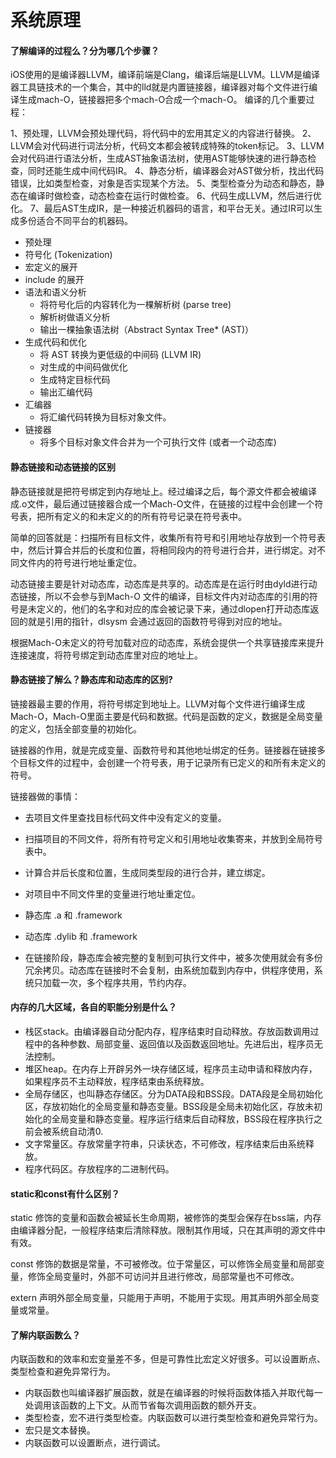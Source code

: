 # 系统原理

#### 了解编译的过程么？分为哪几个步骤？
iOS使用的是编译器LLVM，编译前端是Clang，编译后端是LLVM。LLVM是编译器工具链技术的一个集合，其中的lld就是内置链接器，编译器对每个文件进行编译生成mach-O，链接器把多个mach-O合成一个mach-O。
编译的几个重要过程：

1、预处理，LLVM会预处理代码，将代码中的宏用其定义的内容进行替换。
2、LLVM会对代码进行词法分析，代码文本都会被转成特殊的token标记。
3、LLVM会对代码进行语法分析，生成AST抽象语法树，使用AST能够快速的进行静态检查，同时还能生成中间代码IR。
4、静态分析，编译器会对AST做分析，找出代码错误，比如类型检查，对象是否实现某个方法。
5、类型检查分为动态和静态，静态在编译时做检查，动态检查在运行时做检查。
6、代码生成LLVM，然后进行优化。
7、最后AST生成IR，是一种接近机器码的语言，和平台无关。通过IR可以生成多份适合不同平台的机器码。

+ 预处理
 + 符号化 (Tokenization)
 + 宏定义的展开
 + include 的展开
+ 语法和语义分析
    + 将符号化后的内容转化为一棵解析树 (parse tree)
    + 解析树做语义分析
    + 输出一棵抽象语法树（Abstract Syntax Tree* (AST)）
+ 生成代码和优化
    + 将 AST 转换为更低级的中间码 (LLVM IR)
    + 对生成的中间码做优化
    + 生成特定目标代码
    + 输出汇编代码
+ 汇编器
    + 将汇编代码转换为目标对象文件。
+ 链接器
    + 将多个目标对象文件合并为一个可执行文件 (或者一个动态库)

#### 静态链接和动态链接的区别

静态链接就是把符号绑定到内存地址上。经过编译之后，每个源文件都会被编译成.o文件，最后通过链接器合成一个Mach-O文件，在链接的过程中会创建一个符号表，把所有定义的和未定义的的所有符号记录在符号表中。

简单的回答就是：扫描所有目标文件，收集所有符号和引用地址存放到一个符号表中，然后计算合并后的长度和位置，将相同段内的符号进行合并，进行绑定。对不同文件内的符号进行地址重定位。

动态链接主要是针对动态库，动态库是共享的。动态库是在运行时由dyld进行动态链接，所以不会参与到Mach-O 文件的编译，目标文件内对动态库的引用的符号是未定义的，他们的名字和对应的库会被记录下来，通过dlopen打开动态库返回的就是引用的指针，dlsysm 会通过返回的函数符号得到对应的地址。

根据Mach-O未定义的符号加载对应的动态库，系统会提供一个共享链接库来提升连接速度，将符号绑定到动态库里对应的地址上。

#### 静态链接了解么？静态库和动态库的区别?

链接器最主要的作用，将符号绑定到地址上。LLVM对每个文件进行编译生成Mach-O，Mach-O里面主要是代码和数据。代码是函数的定义，数据是全局变量的定义，包括全部变量的初始化。

链接器的作用，就是完成变量、函数符号和其他地址绑定的任务。链接器在链接多个目标文件的过程中，会创建一个符号表，用于记录所有已定义的和所有未定义的符号。

链接器做的事情：

+ 去项目文件里查找目标代码文件中没有定义的变量。
+ 扫描项目的不同文件，将所有符号定义和引用地址收集寄来，并放到全局符号表中。
+ 计算合并后长度和位置，生成同类型段的进行合并，建立绑定。
+ 对项目中不同文件里的变量进行地址重定位。

+ 静态库 .a 和 .framework
+ 动态库 .dylib 和 .framework
+ 在链接阶段，静态库会被完整的复制到可执行文件中，被多次使用就会有多份冗余拷贝。动态库在链接时不会复制，由系统加载到内存中，供程序使用，系统只加载一次，多个程序共用，节约内存。

#### 内存的几大区域，各自的职能分别是什么？

+ 栈区stack。由编译器自动分配内存，程序结束时自动释放。存放函数调用过程中的各种参数、局部变量、返回值以及函数返回地址。先进后出，程序员无法控制。
+ 堆区heap。在内存上开辟另外一块存储区域，程序员主动申请和释放内存，如果程序员不主动释放，程序结束由系统释放。
+ 全局存储区，也叫静态存储区。分为DATA段和BSS段。DATA段是全局初始化区，存放初始化的全局变量和静态变量。BSS段是全局未初始化区，存放未初始化的全局变量和静态变量。程序运行结束后自动释放，BSS段在程序执行之前会被系统自动清0.
+ 文字常量区。存放常量字符串，只读状态，不可修改，程序结束后由系统释放。
+ 程序代码区。存放程序的二进制代码。

#### static和const有什么区别？

static 修饰的变量和函数会被延长生命周期，被修饰的类型会保存在bss端，内存由编译器分配，一般程序结束后清除释放。限制其作用域，只在其声明的源文件中有效。

const 修饰的数据是常量，不可被修改。位于常量区，可以修饰全局变量和局部变量，修饰全局变量时，外部不可访问并且进行修改，局部常量也不可修改。

extern 声明外部全局变量，只能用于声明，不能用于实现。用其声明外部全局变量或常量。

#### 了解内联函数么？

内联函数和的效率和宏变量差不多，但是可靠性比宏定义好很多。可以设置断点、类型检查和避免异常行为。

+ 内联函数也叫编译器扩展函数，就是在编译器的时候将函数体插入并取代每一处调用该函数的上下文。从而节省每次调用函数的额外开支。
+ 类型检查，宏不进行类型检查。内联函数可以进行类型检查和避免异常行为。
+ 宏只是文本替换。
+ 内联函数可以设置断点，进行调试。